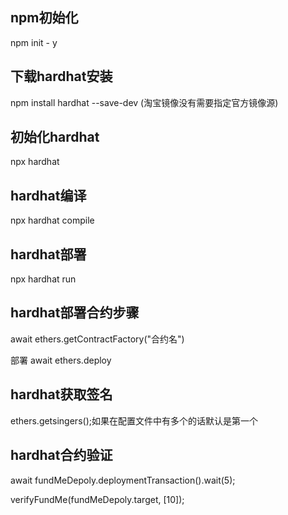 ## npm初始化

npm init - y

## 下载hardhat安装

npm install    hardhat  --save-dev  (淘宝镜像没有需要指定官方镜像源)

## 初始化hardhat

npx  hardhat

## hardhat编译

npx hardhat compile 

## hardhat部署

npx hardhat run 

## hardhat部署合约步骤

await  ethers.getContractFactory("合约名")

部署 await ethers.deploy

## hardhat获取签名 

ethers.getsingers();如果在配置文件中有多个的话默认是第一个

## hardhat合约验证

await fundMeDepoly.deploymentTransaction().wait(5);

  verifyFundMe(fundMeDepoly.target, [10]);

